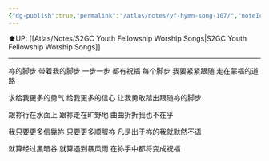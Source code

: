 ```yaml
---
{"dg-publish":true,"permalink":"/atlas/notes/yf-hymn-song-107/","noteIcon":""}
---
```


⬆️UP: [[Atlas/Notes/S2GC Youth Fellowship Worship Songs\|S2GC Youth Fellowship Worship Songs]]

---

祢的脚步 带着我的脚步
一步一步 都有祝福
每个脚步 我要紧紧跟随
走在蒙福的道路

求给我更多的勇气
给我更多的信心
让我勇敢踏出跟随祢的脚步

跟祢行在水面上
跟祢走在旷野地
曲曲折折我也不在乎

我只要更多信靠祢
只要更多顺服祢
凡是出于祢的我就默然不语

就算经过黑暗谷
就算遇到暴风雨
在祢手中都将变成祝福
